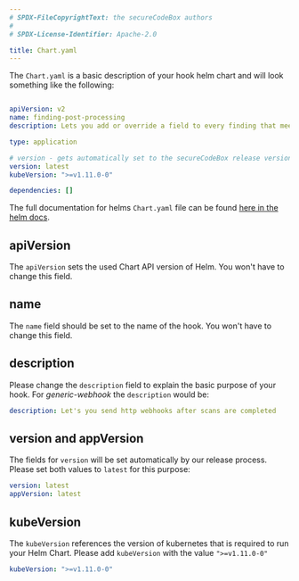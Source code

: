 ```yaml
---
# SPDX-FileCopyrightText: the secureCodeBox authors
#
# SPDX-License-Identifier: Apache-2.0

title: Chart.yaml
---
```


The `Chart.yaml` is a basic description of your hook helm chart and will look something like the following:

```yaml

apiVersion: v2
name: finding-post-processing
description: Lets you add or override a field to every finding that meets specified conditions

type: application

# version - gets automatically set to the secureCodeBox release version when the helm charts gets published
version: latest
kubeVersion: ">=v1.11.0-0"

dependencies: []
```

The full documentation for helms `Chart.yaml` file can be found [here in the helm docs](https://helm.sh/docs/topics/charts/#the-chartyaml-file).

## apiVersion

The `apiVersion` sets the used Chart API version of Helm.
You won't have to change this field.

## name

The `name` field should be set to the name of the hook.
You won't have to change this field.

## description

Please change the `description` field to explain the basic purpose of your hook.
For *generic-webhook* the `description` would be:

```yaml
description: Let's you send http webhooks after scans are completed
```

## version and appVersion

The fields for `version`  will be set automatically by our release process.
Please set both values to `latest` for this purpose:

```yaml
version: latest
appVersion: latest
```

## kubeVersion

The `kubeVersion` references the version of kubernetes that is required to run your Helm Chart.
Please add `kubeVersion` with the value `">=v1.11.0-0"`

```yaml
kubeVersion: ">=v1.11.0-0"
```
